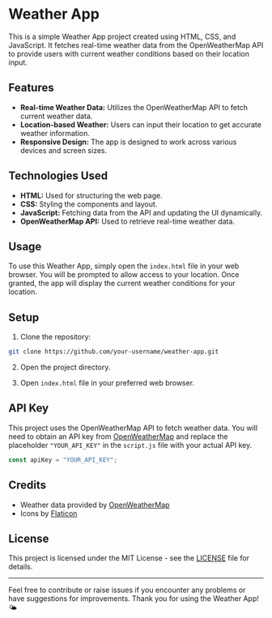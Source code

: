 # Weather App

This is a simple Weather App project created using HTML, CSS, and JavaScript. It fetches real-time weather data from the OpenWeatherMap API to provide users with current weather conditions based on their location input.

## Features

- **Real-time Weather Data:** Utilizes the OpenWeatherMap API to fetch current weather data.
- **Location-based Weather:** Users can input their location to get accurate weather information.
- **Responsive Design:** The app is designed to work across various devices and screen sizes.

## Technologies Used

- **HTML:** Used for structuring the web page.
- **CSS:** Styling the components and layout.
- **JavaScript:** Fetching data from the API and updating the UI dynamically.
- **OpenWeatherMap API:** Used to retrieve real-time weather data.

## Usage

To use this Weather App, simply open the `index.html` file in your web browser. You will be prompted to allow access to your location. Once granted, the app will display the current weather conditions for your location.

## Setup

1. Clone the repository:

```bash
git clone https://github.com/your-username/weather-app.git
```

2. Open the project directory.

3. Open `index.html` file in your preferred web browser.

## API Key

This project uses the OpenWeatherMap API to fetch weather data. You will need to obtain an API key from [OpenWeatherMap](https://openweathermap.org/api) and replace the placeholder `"YOUR_API_KEY"` in the `script.js` file with your actual API key.

```javascript
const apiKey = "YOUR_API_KEY";
```

## Credits

- Weather data provided by [OpenWeatherMap](https://openweathermap.org/)
- Icons by [Flaticon](https://www.flaticon.com/)

## License

This project is licensed under the MIT License - see the [LICENSE](LICENSE) file for details.

---

Feel free to contribute or raise issues if you encounter any problems or have suggestions for improvements. Thank you for using the Weather App! 🌤️
